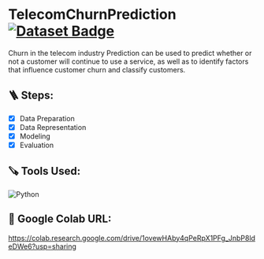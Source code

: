 # TelecomChurnPrediction <a href="https://www.kaggle.com/code/bandiatindra/telecom-churn-prediction/data"><img src="https://img.shields.io/badge/click-for%20dataset-blue" alt="Dataset Badge"></a>

Churn in the telecom industry Prediction can be used to predict whether or not a customer will continue to use a service, as well as to identify factors that influence customer churn and classify customers.

## 🪜 Steps:
- [x] Data Preparation
- [x] Data Representation
- [x] Modeling
- [x] Evaluation

## 🪚 Tools Used:
![Python](https://img.shields.io/badge/python-%2320232a.svg?style=for-the-badge&logo=python&logoColor=%2361DAFB)
  
## 🔗 Google Colab URL: 
<a href = "https://colab.research.google.com/drive/1ovewHAby4qPeRpX1PFg_JnbP8ldeDWe6?usp=sharing">https://colab.research.google.com/drive/1ovewHAby4qPeRpX1PFg_JnbP8ldeDWe6?usp=sharing</a>

